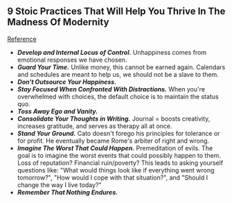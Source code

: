 ## 9 Stoic Practices That Will Help You Thrive In The Madness Of Modernity
[Reference](https://medium.com/personal-growth/9-stoic-practices-that-will-help-you-thrive-in-the-madness-of-modernity-af9f1bdd56f4)

- ***Develop and Internal Locus of Control.*** Unhappiness comes from emotional responses we have chosen.
- ***Guard Your Time.*** Unlike money, this cannot be earned again. Calendars and schedules are meant to help us, we should not be a slave to them.
- ***Don't Outsource Your Happiness.***
- ***Stay Focused When Confronted With Distractions.*** When you're overwhelmed with choices, the default choice is to maintain the status quo.
- ***Toss Away Ego and Vanity.***
- ***Consolidate Your Thoughts in Writing.*** Journal = boosts creativity, increases gratitude, and serves as therapy all at once.
- ***Stand Your Ground.*** Cato doesn't forego his principles for tolerance or for profit. He eventually became Rome's arbiter of right and wrong.
- ***Imagine The Worst That Could Happen.*** Premeditation of evils. The goal is to imagine the worst events that could possibly happen to them. Loss of reputation? Financial ruin/poverty? This leads to asking yourself questions like: "What would things look like if everything went wrong tomorrow?", "How would I cope with that situation?", and "Should I change the way I live today?"
- ***Remember That Nothing Endures.***
